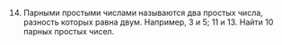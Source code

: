 14. Парными  простыми числами называются два простых числа, разность  которых равна двум. Например,  3 и 5; 11 и 13. Найти 10  парных  простых чисел. 
